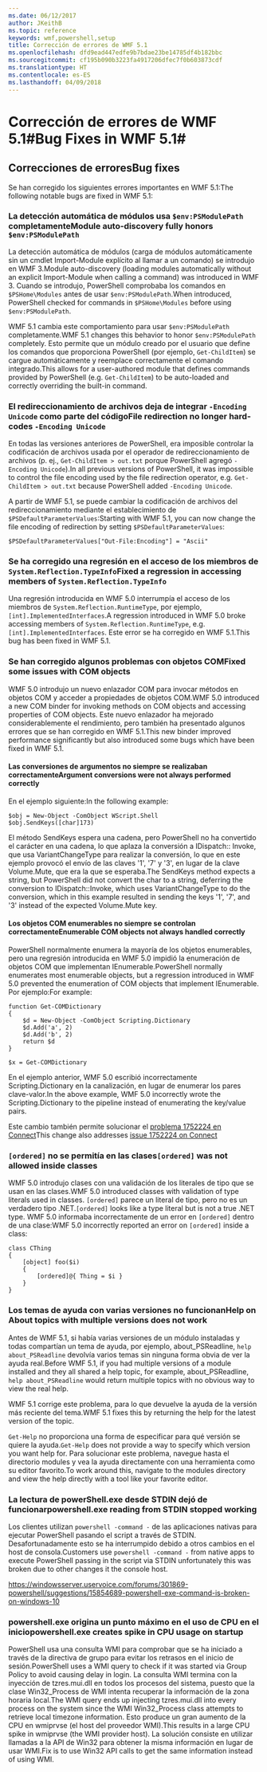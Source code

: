 ```yaml
---
ms.date: 06/12/2017
author: JKeithB
ms.topic: reference
keywords: wmf,powershell,setup
title: Corrección de errores de WMF 5.1
ms.openlocfilehash: dfd9ead447edfe9b7bdae23be14785df4b182bbc
ms.sourcegitcommit: cf195b090b3223fa4917206dfec7f0b603873cdf
ms.translationtype: HT
ms.contentlocale: es-ES
ms.lasthandoff: 04/09/2018
---
```

# <a name="bug-fixes-in-wmf-51"></a><span data-ttu-id="02498-103">Corrección de errores de WMF 5.1#</span><span class="sxs-lookup"><span data-stu-id="02498-103">Bug Fixes in WMF 5.1#</span></span>

## <a name="bug-fixes"></a><span data-ttu-id="02498-104">Correcciones de errores</span><span class="sxs-lookup"><span data-stu-id="02498-104">Bug fixes</span></span> ##

<span data-ttu-id="02498-105">Se han corregido los siguientes errores importantes en WMF 5.1:</span><span class="sxs-lookup"><span data-stu-id="02498-105">The following notable bugs are fixed in WMF 5.1:</span></span>

### <a name="module-auto-discovery-fully-honors-envpsmodulepath"></a><span data-ttu-id="02498-106">La detección automática de módulos usa `$env:PSModulePath` completamente</span><span class="sxs-lookup"><span data-stu-id="02498-106">Module auto-discovery fully honors `$env:PSModulePath`</span></span> ###

<span data-ttu-id="02498-107">La detección automática de módulos (carga de módulos automáticamente sin un cmdlet Import-Module explícito al llamar a un comando) se introdujo en WMF 3.</span><span class="sxs-lookup"><span data-stu-id="02498-107">Module auto-discovery (loading modules automatically without an explicit Import-Module when calling a command) was introduced in WMF 3.</span></span>
<span data-ttu-id="02498-108">Cuando se introdujo, PowerShell comprobaba los comandos en `$PSHome\Modules` antes de usar `$env:PSModulePath`.</span><span class="sxs-lookup"><span data-stu-id="02498-108">When introduced, PowerShell checked for commands in `$PSHome\Modules` before using `$env:PSModulePath`.</span></span>

<span data-ttu-id="02498-109">WMF 5.1 cambia este comportamiento para usar `$env:PSModulePath` completamente.</span><span class="sxs-lookup"><span data-stu-id="02498-109">WMF 5.1 changes this behavior to honor `$env:PSModulePath` completely.</span></span>
<span data-ttu-id="02498-110">Esto permite que un módulo creado por el usuario que define los comandos que proporciona PowerShell (por ejemplo, `Get-ChildItem`) se cargue automáticamente y reemplace correctamente el comando integrado.</span><span class="sxs-lookup"><span data-stu-id="02498-110">This allows for a user-authored module that defines commands provided by PowerShell (e.g. `Get-ChildItem`) to be auto-loaded and correctly overriding the built-in command.</span></span>

### <a name="file-redirection-no-longer-hard-codes--encoding-unicode"></a><span data-ttu-id="02498-111">El redireccionamiento de archivos deja de integrar `-Encoding Unicode` como parte del código</span><span class="sxs-lookup"><span data-stu-id="02498-111">File redirection no longer hard-codes `-Encoding Unicode`</span></span> ###

<span data-ttu-id="02498-112">En todas las versiones anteriores de PowerShell, era imposible controlar la codificación de archivos usada por el operador de redireccionamiento de archivos (p. ej., `Get-ChildItem > out.txt` porque PowerShell agregó `-Encoding Unicode`).</span><span class="sxs-lookup"><span data-stu-id="02498-112">In all previous versions of PowerShell, it was impossible to control the file encoding used by the file redirection operator, e.g. `Get-ChildItem > out.txt` because PowerShell added `-Encoding Unicode`.</span></span>

<span data-ttu-id="02498-113">A partir de WMF 5.1, se puede cambiar la codificación de archivos del redireccionamiento mediante el establecimiento de `$PSDefaultParameterValues`:</span><span class="sxs-lookup"><span data-stu-id="02498-113">Starting with WMF 5.1, you can now change the file encoding of redirection by setting `$PSDefaultParameterValues`:</span></span>

```
$PSDefaultParameterValues["Out-File:Encoding"] = "Ascii"
```

### <a name="fixed-a-regression-in-accessing-members-of-systemreflectiontypeinfo"></a><span data-ttu-id="02498-114">Se ha corregido una regresión en el acceso de los miembros de `System.Reflection.TypeInfo`</span><span class="sxs-lookup"><span data-stu-id="02498-114">Fixed a regression in accessing members of `System.Reflection.TypeInfo`</span></span> ###

<span data-ttu-id="02498-115">Una regresión introducida en WMF 5.0 interrumpía el acceso de los miembros de `System.Reflection.RuntimeType`, por ejemplo, `[int].ImplementedInterfaces`.</span><span class="sxs-lookup"><span data-stu-id="02498-115">A regression introduced in WMF 5.0 broke accessing members of `System.Reflection.RuntimeType`, e.g. `[int].ImplementedInterfaces`.</span></span>
<span data-ttu-id="02498-116">Este error se ha corregido en WMF 5.1.</span><span class="sxs-lookup"><span data-stu-id="02498-116">This bug has been fixed in WMF 5.1.</span></span>


### <a name="fixed-some-issues-with-com-objects"></a><span data-ttu-id="02498-117">Se han corregido algunos problemas con objetos COM</span><span class="sxs-lookup"><span data-stu-id="02498-117">Fixed some issues with COM objects</span></span> ###

<span data-ttu-id="02498-118">WMF 5.0 introdujo un nuevo enlazador COM para invocar métodos en objetos COM y acceder a propiedades de objetos COM.</span><span class="sxs-lookup"><span data-stu-id="02498-118">WMF 5.0 introduced a new COM binder for invoking methods on COM objects and accessing properties of COM objects.</span></span>
<span data-ttu-id="02498-119">Este nuevo enlazador ha mejorado considerablemente el rendimiento, pero también ha presentado algunos errores que se han corregido en WMF 5.1.</span><span class="sxs-lookup"><span data-stu-id="02498-119">This new binder improved performance significantly but also introduced some bugs which have been fixed in WMF 5.1.</span></span>

#### <a name="argument-conversions-were-not-always-performed-correctly"></a><span data-ttu-id="02498-120">Las conversiones de argumentos no siempre se realizaban correctamente</span><span class="sxs-lookup"><span data-stu-id="02498-120">Argument conversions were not always performed correctly</span></span> ####

<span data-ttu-id="02498-121">En el ejemplo siguiente:</span><span class="sxs-lookup"><span data-stu-id="02498-121">In the following example:</span></span>

```
$obj = New-Object -ComObject WScript.Shell
$obj.SendKeys([char]173)
```

<span data-ttu-id="02498-122">El método SendKeys espera una cadena, pero PowerShell no ha convertido el carácter en una cadena, lo que aplaza la conversión a IDispatch:: Invoke, que usa VariantChangeType para realizar la conversión, lo que en este ejemplo provocó el envío de las claves '1', '7' y '3', en lugar de la clave Volume.Mute, que era la que se esperaba.</span><span class="sxs-lookup"><span data-stu-id="02498-122">The SendKeys method expects a string, but PowerShell did not convert the char to a string, deferring the conversion to IDispatch::Invoke, which uses VariantChangeType to do the conversion, which in this example resulted in sending the keys '1', '7', and '3' instead of the expected Volume.Mute key.</span></span>

#### <a name="enumerable-com-objects-not-always-handled-correctly"></a><span data-ttu-id="02498-123">Los objetos COM enumerables no siempre se controlan correctamente</span><span class="sxs-lookup"><span data-stu-id="02498-123">Enumerable COM objects not always handled correctly</span></span> ####

<span data-ttu-id="02498-124">PowerShell normalmente enumera la mayoría de los objetos enumerables, pero una regresión introducida en WMF 5.0 impidió la enumeración de objetos COM que implementan IEnumerable.</span><span class="sxs-lookup"><span data-stu-id="02498-124">PowerShell normally enumerates most enumerable objects, but a regression introduced in WMF 5.0 prevented the enumeration of COM objects that implement IEnumerable.</span></span>  <span data-ttu-id="02498-125">Por ejemplo:</span><span class="sxs-lookup"><span data-stu-id="02498-125">For example:</span></span>

```
function Get-COMDictionary
{
    $d = New-Object -ComObject Scripting.Dictionary
    $d.Add('a', 2)
    $d.Add('b', 2)
    return $d
}

$x = Get-COMDictionary
```

<span data-ttu-id="02498-126">En el ejemplo anterior, WMF 5.0 escribió incorrectamente Scripting.Dictionary en la canalización, en lugar de enumerar los pares clave-valor.</span><span class="sxs-lookup"><span data-stu-id="02498-126">In the above example, WMF 5.0 incorrectly wrote the Scripting.Dictionary to the pipeline instead of enumerating the key/value pairs.</span></span>

<span data-ttu-id="02498-127">Este cambio también permite solucionar el [problema 1752224 en Connect](https://connect.microsoft.com/PowerShell/feedback/details/1752224)</span><span class="sxs-lookup"><span data-stu-id="02498-127">This change also addresses [issue 1752224 on Connect](https://connect.microsoft.com/PowerShell/feedback/details/1752224)</span></span>

### <a name="ordered-was-not-allowed-inside-classes"></a><span data-ttu-id="02498-128">`[ordered]` no se permitía en las clases</span><span class="sxs-lookup"><span data-stu-id="02498-128">`[ordered]` was not allowed inside classes</span></span> ###

<span data-ttu-id="02498-129">WMF 5.0 introdujo clases con una validación de los literales de tipo que se usan en las clases.</span><span class="sxs-lookup"><span data-stu-id="02498-129">WMF 5.0 introduced classes with validation of type literals used in classes.</span></span>
<span data-ttu-id="02498-130">`[ordered]` parece un literal de tipo, pero no es un verdadero tipo .NET.</span><span class="sxs-lookup"><span data-stu-id="02498-130">`[ordered]` looks like a type literal but is not a true .NET type.</span></span>
<span data-ttu-id="02498-131">WMF 5.0 informaba incorrectamente de un error en `[ordered]` dentro de una clase:</span><span class="sxs-lookup"><span data-stu-id="02498-131">WMF 5.0 incorrectly reported an error on `[ordered]` inside a class:</span></span>

```
class CThing
{
    [object] foo($i)
    {
        [ordered]@{ Thing = $i }
    }
}
```


### <a name="help-on-about-topics-with-multiple-versions-does-not-work"></a><span data-ttu-id="02498-132">Los temas de ayuda con varias versiones no funcionan</span><span class="sxs-lookup"><span data-stu-id="02498-132">Help on About topics with multiple versions does not work</span></span> ###

<span data-ttu-id="02498-133">Antes de WMF 5.1, si había varias versiones de un módulo instaladas y todas compartían un tema de ayuda, por ejemplo, about_PSReadline, `help about_PSReadline` devolvía varios temas sin ninguna forma obvia de ver la ayuda real.</span><span class="sxs-lookup"><span data-stu-id="02498-133">Before WMF 5.1, if you had multiple versions of a module installed and they all shared a help topic, for example, about_PSReadline, `help about_PSReadline` would return multiple topics with no obvious way to view the real help.</span></span>

<span data-ttu-id="02498-134">WMF 5.1 corrige este problema, para lo que devuelve la ayuda de la versión más reciente del tema.</span><span class="sxs-lookup"><span data-stu-id="02498-134">WMF 5.1 fixes this by returning the help for the latest version of the topic.</span></span>

<span data-ttu-id="02498-135">`Get-Help` no proporciona una forma de especificar para qué versión se quiere la ayuda.</span><span class="sxs-lookup"><span data-stu-id="02498-135">`Get-Help` does not provide a way to specify which version you want help for.</span></span>
<span data-ttu-id="02498-136">Para solucionar este problema, navegue hasta el directorio modules y vea la ayuda directamente con una herramienta como su editor favorito.</span><span class="sxs-lookup"><span data-stu-id="02498-136">To work around this, navigate to the modules directory and view the help directly with a tool like your favorite editor.</span></span>

### <a name="powershellexe-reading-from-stdin-stopped-working"></a><span data-ttu-id="02498-137">La lectura de powerShell.exe desde STDIN dejó de funcionar</span><span class="sxs-lookup"><span data-stu-id="02498-137">powershell.exe reading from STDIN stopped working</span></span>

<span data-ttu-id="02498-138">Los clientes utilizan `powershell -command -` de las aplicaciones nativas para ejecutar PowerShell pasando el script a través de STDIN. Desafortunadamente esto se ha interrumpido debido a otros cambios en el host de consola.</span><span class="sxs-lookup"><span data-stu-id="02498-138">Customers use `powershell -command -` from native apps to execute PowerShell passing in the script via STDIN unfortunately this was broken due to other changes it the console host.</span></span>

https://windowsserver.uservoice.com/forums/301869-powershell/suggestions/15854689-powershell-exe-command-is-broken-on-windows-10

### <a name="powershellexe-creates-spike-in-cpu-usage-on-startup"></a><span data-ttu-id="02498-139">powershell.exe origina un punto máximo en el uso de CPU en el inicio</span><span class="sxs-lookup"><span data-stu-id="02498-139">powershell.exe creates spike in CPU usage on startup</span></span>

<span data-ttu-id="02498-140">PowerShell usa una consulta WMI para comprobar que se ha iniciado a través de la directiva de grupo para evitar los retrasos en el inicio de sesión.</span><span class="sxs-lookup"><span data-stu-id="02498-140">PowerShell uses a WMI query to check if it was started via Group Policy to avoid causing delay in login.</span></span>
<span data-ttu-id="02498-141">La consulta WMI termina con la inyección de tzres.mui.dll en todos los procesos del sistema, puesto que la clase Win32_Process de WMI intenta recuperar la información de la zona horaria local.</span><span class="sxs-lookup"><span data-stu-id="02498-141">The WMI query ends up injecting tzres.mui.dll into every process on the system since the WMI Win32_Process class attempts to retrieve local timezone information.</span></span>
<span data-ttu-id="02498-142">Esto produce un gran aumento de la CPU en wmiprvse (el host del proveedor WMI).</span><span class="sxs-lookup"><span data-stu-id="02498-142">This results in a large CPU spike in wmiprvse (the WMI provider host).</span></span>
<span data-ttu-id="02498-143">La solución consiste en utilizar llamadas a la API de Win32 para obtener la misma información en lugar de usar WMI.</span><span class="sxs-lookup"><span data-stu-id="02498-143">Fix is to use Win32 API calls to get the same information instead of using WMI.</span></span>